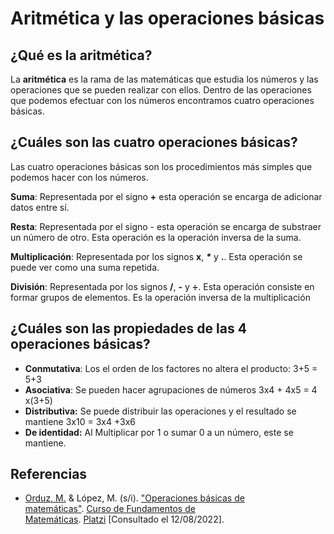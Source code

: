# Aritmética y las operaciones básicas
## ¿Qué es la aritmética?

La **aritmética** es la rama de las matemáticas que estudia los números y las operaciones que se pueden realizar con ellos. Dentro de las operaciones que podemos efectuar con los números encontramos cuatro operaciones básicas.

## ¿Cuáles son las cuatro operaciones básicas?

Las cuatro operaciones básicas son los procedimientos más simples que podemos hacer con los números.

**Suma**: Representada por el signo **+** esta operación se encarga de adicionar datos entre sí.

**Resta**: Representada por el signo - esta operación se encarga de substraer un número de otro. Esta operación es la operación inversa de la suma.

**Multiplicación**: Representada por los signos **x**, **_*_** y **.**. Esta operación se puede ver como una suma repetida.

**División**: Representada por los signos **/**, **-** y **÷**. Esta operación consiste en formar grupos de elementos. Es la operación inversa de la multiplicación

## ¿Cuáles son las propiedades de las 4 operaciones básicas?
- **Conmutativa**: Los el orden de los factores no altera el producto: 3+5 = 5+3
- **Asociativa**: Se pueden hacer agrupaciones de números 3x4 + 4x5 = 4 x(3+5)
- **Distributiva:** Se puede distribuir las operaciones y el resultado se mantiene 3x10 = 3x4 +3x6
- **De identidad:** Al Multiplicar por 1 o sumar 0 a un número, este se mantiene.

## Referencias
- [Orduz, M.](https://platzi.com/profesores/sergio-orduz-240/) & López, M. (s/i). ["Operaciones básicas de matemáticas"](https://platzi.com/clases/1393-fundamentos-matematicas/14409-operaciones-basicas/). [Curso de Fundamentos de Matemáticas](https://platzi.com/cursos/fundamentos-matematicas/). [Platzi](https://platzi.com/) [Consultado el 12/08/2022].

